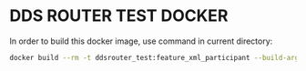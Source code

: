 # DDS ROUTER TEST DOCKER

In order to build this docker image, use command in current directory:

```sh
docker build --rm -t ddsrouter_test:feature_xml_participant --build-arg "fastdds_branch=master" --build-arg "devutils_branch=main" --build-arg "ddspipe_branch=main" --build-arg "ddsrouter_branch=main" .
```
